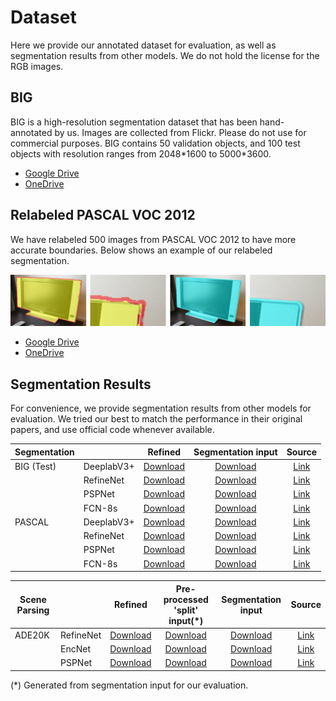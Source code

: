 # Dataset

Here we provide our annotated dataset for evaluation, as well as segmentation results from other models. We do not hold the license for the RGB images. 

## BIG
BIG is a high-resolution segmentation dataset that has been hand-annotated by us. Images are collected from Flickr. Please do not use for commercial purposes.
BIG contains 50 validation objects, and 100 test objects with resolution ranges from 2048\*1600 to 5000\*3600. 

- [Google Drive](https://drive.google.com/open?id=1cLQvy1giJTSrHV4FGzXgadBgI0zNtIxN)
- [OneDrive](https://hkustconnect-my.sharepoint.com/:u:/g/personal/jchungaa_connect_ust_hk/EUHS22NrOSZEi5-FdhJM6zkB8wn3PUaKbUMLtWMHc0BbOg?e=CVEvSE)

## Relabeled PASCAL VOC 2012
We have relabeled 500 images from PASCAL VOC 2012 to have more accurate boundaries. 
Below shows an example of our relabeled segmentation.

![relabeled_pascal](images/relabeled_pascal.png)

- [Google Drive](https://drive.google.com/open?id=1vtkR05TTSQYu6XPrNr88sh3m7UxDazn2)
- [OneDrive](https://hkustconnect-my.sharepoint.com/:u:/g/personal/jchungaa_connect_ust_hk/EbtbHa40zNJDpNlD3UbDadQB4eG_dNfFI7YDit3OYOXAkw?e=Gmuaym)

## Segmentation Results

For convenience, we provide segmentation results from other models for evaluation. 
We tried our best to match the performance in their original papers, and use official code whenever available. 
<!-- These are NOT an official result from the authors of the paper.  -->
<!-- We recommend you to get the segmentation results manually from the original author's code release to test our model.  -->
<!-- We also include multi-scale evaluation  -->

| Segmentation |             | Refined  | Segmentation input  |    Source    |
|--------------|-------------|:---:|:-------------------------:|:-------------------------------:|
| BIG (Test)   | DeeplabV3+  | [Download](https://hkustconnect-my.sharepoint.com/:f:/g/personal/jchungaa_connect_ust_hk/Eh9zETGDiuVBjEFiUlk3tD4Bwm-_U7f-CoXFP8otJql0Kg?e=OhusVX)  | [Download](https://hkustconnect-my.sharepoint.com/:f:/g/personal/jchungaa_connect_ust_hk/Em8xxjDNRVNFpZaWwJV49NkBXxQwXd_AAIahQniAnq5IkQ?e=OwheVV) | [Link](https://github.com/tensorflow/models/tree/master/research/deeplab) |
|              | RefineNet   | [Download](https://hkustconnect-my.sharepoint.com/:f:/g/personal/jchungaa_connect_ust_hk/Eh9zETGDiuVBjEFiUlk3tD4Bwm-_U7f-CoXFP8otJql0Kg?e=OhusVX)  | [Download](https://hkustconnect-my.sharepoint.com/:f:/g/personal/jchungaa_connect_ust_hk/Em8xxjDNRVNFpZaWwJV49NkBXxQwXd_AAIahQniAnq5IkQ?e=OwheVV) | [Link](https://github.com/guosheng/refinenet) |
|              | PSPNet      | [Download](https://hkustconnect-my.sharepoint.com/:f:/g/personal/jchungaa_connect_ust_hk/Eh9zETGDiuVBjEFiUlk3tD4Bwm-_U7f-CoXFP8otJql0Kg?e=OhusVX)  | [Download](https://hkustconnect-my.sharepoint.com/:f:/g/personal/jchungaa_connect_ust_hk/Em8xxjDNRVNFpZaWwJV49NkBXxQwXd_AAIahQniAnq5IkQ?e=OwheVV) | [Link](https://github.com/hszhao/PSPNet) |
|              | FCN-8s      | [Download](https://hkustconnect-my.sharepoint.com/:f:/g/personal/jchungaa_connect_ust_hk/Eh9zETGDiuVBjEFiUlk3tD4Bwm-_U7f-CoXFP8otJql0Kg?e=OhusVX)  | [Download](https://hkustconnect-my.sharepoint.com/:f:/g/personal/jchungaa_connect_ust_hk/Em8xxjDNRVNFpZaWwJV49NkBXxQwXd_AAIahQniAnq5IkQ?e=OwheVV) | [Link](https://github.com/developmentseed/caffe-fcn/tree/master/fcn-8s) |
| PASCAL       | DeeplabV3+  | [Download](https://hkustconnect-my.sharepoint.com/:f:/g/personal/jchungaa_connect_ust_hk/Et_lRvsI_yZOnYCGZ7CTRIMBzIk8RZnXJ-W77QW0tjHSVQ?e=9bgo1a)  | [Download](https://hkustconnect-my.sharepoint.com/:f:/g/personal/jchungaa_connect_ust_hk/EhTt-3DzfdZHoRsjQEC8_xABjjQEHbK9rKgXE78btCfE0g?e=EvsRGH) | [Link](https://github.com/tensorflow/models/tree/master/research/deeplab) |
|              | RefineNet   | [Download](https://hkustconnect-my.sharepoint.com/:f:/g/personal/jchungaa_connect_ust_hk/Et_lRvsI_yZOnYCGZ7CTRIMBzIk8RZnXJ-W77QW0tjHSVQ?e=9bgo1a) | [Download](https://hkustconnect-my.sharepoint.com/:f:/g/personal/jchungaa_connect_ust_hk/EhTt-3DzfdZHoRsjQEC8_xABjjQEHbK9rKgXE78btCfE0g?e=EvsRGH) | [Link](https://github.com/guosheng/refinenet) |
|              | PSPNet      | [Download](https://hkustconnect-my.sharepoint.com/:f:/g/personal/jchungaa_connect_ust_hk/Et_lRvsI_yZOnYCGZ7CTRIMBzIk8RZnXJ-W77QW0tjHSVQ?e=9bgo1a) | [Download](https://hkustconnect-my.sharepoint.com/:f:/g/personal/jchungaa_connect_ust_hk/EhTt-3DzfdZHoRsjQEC8_xABjjQEHbK9rKgXE78btCfE0g?e=EvsRGH) | [Link](https://github.com/hszhao/PSPNet) |
|              | FCN-8s      | [Download](https://hkustconnect-my.sharepoint.com/:f:/g/personal/jchungaa_connect_ust_hk/Et_lRvsI_yZOnYCGZ7CTRIMBzIk8RZnXJ-W77QW0tjHSVQ?e=9bgo1a)  | [Download](https://hkustconnect-my.sharepoint.com/:f:/g/personal/jchungaa_connect_ust_hk/EhTt-3DzfdZHoRsjQEC8_xABjjQEHbK9rKgXE78btCfE0g?e=EvsRGH) | [Link](https://github.com/developmentseed/caffe-fcn/tree/master/fcn-8s) |

| Scene Parsing |    |  Refined | Pre-processed 'split' input(*) | Segmentation input   |      Source      |
|---------------|-----------|:---:|:---:|:-------------------------:|:-------------------------------:|
| ADE20K        | RefineNet | [Download](https://hkustconnect-my.sharepoint.com/:f:/g/personal/jchungaa_connect_ust_hk/EsL8uJtr681MjWqU-jwjz58BfuGzCWIlUKqNVma5qGpSig?e=iH0O1V) | [Download](https://hkustconnect-my.sharepoint.com/:f:/g/personal/jchungaa_connect_ust_hk/EmRNIu3b369Ogw5lpSXlN08BsN_k_GaY2rQnhUqCUdxm4A?e=W3wyli)| [Download](https://hkustconnect-my.sharepoint.com/:f:/g/personal/jchungaa_connect_ust_hk/EvIgfKbjdNdJkjchYL5GBgcBzNX5n4DoLWoLx2dJjFBWgA?e=wGGxNt) | [Link](https://github.com/guosheng/refinenet) |
|               | EncNet    | [Download](https://hkustconnect-my.sharepoint.com/:f:/g/personal/jchungaa_connect_ust_hk/EsL8uJtr681MjWqU-jwjz58BfuGzCWIlUKqNVma5qGpSig?e=iH0O1V) | [Download](https://hkustconnect-my.sharepoint.com/:f:/g/personal/jchungaa_connect_ust_hk/EmRNIu3b369Ogw5lpSXlN08BsN_k_GaY2rQnhUqCUdxm4A?e=W3wyli)| [Download](https://hkustconnect-my.sharepoint.com/:f:/g/personal/jchungaa_connect_ust_hk/EvIgfKbjdNdJkjchYL5GBgcBzNX5n4DoLWoLx2dJjFBWgA?e=wGGxNt) | [Link](https://github.com/zhanghang1989/PyTorch-Encoding) | 
|               | PSPNet    | [Download](https://hkustconnect-my.sharepoint.com/:f:/g/personal/jchungaa_connect_ust_hk/EsL8uJtr681MjWqU-jwjz58BfuGzCWIlUKqNVma5qGpSig?e=iH0O1V) | [Download](https://hkustconnect-my.sharepoint.com/:f:/g/personal/jchungaa_connect_ust_hk/EmRNIu3b369Ogw5lpSXlN08BsN_k_GaY2rQnhUqCUdxm4A?e=W3wyli)| [Download](https://hkustconnect-my.sharepoint.com/:f:/g/personal/jchungaa_connect_ust_hk/EvIgfKbjdNdJkjchYL5GBgcBzNX5n4DoLWoLx2dJjFBWgA?e=wGGxNt) | [Link](https://github.com/hszhao/semseg) | 

(*) Generated from segmentation input for our evaluation. 
